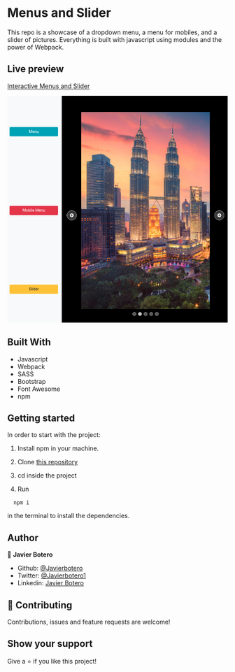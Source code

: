 # Menus and Slider #

This repo is a showcase of a dropdown menu, a menu for mobiles, and a slider of pictures. Everything is built with javascript using modules and the power of Webpack.

## Live preview

[Interactive Menus and Slider](https://javierbotero.github.io/menus/)

![Screenshot](https://github.com/javierbotero/menus/blob/master/src/assets/Screenshot%20from%202020-11-13%2018-22-17.png)

## Built With

- Javascript
- Webpack
- SASS
- Bootstrap
- Font Awesome
- npm

## Getting started

In order to start with the project:

1. Install npm in your machine.
2. Clone [this repository](https://github.com/javierbotero/menus.git)
3. cd inside the project

4. Run
```
  npm i
```
in the terminal to install the dependencies.

## Author

👤 **Javier Botero**

- Github: [@Javierbotero](https://github.com/javierbotero)
- Twitter: [@Javierbotero1](https://twitter.com/JavierBotero1)
- Linkedin: [Javier Botero](https://www.linkedin.com/in/javierboterodev/)

## 🤝 Contributing

Contributions, issues and feature requests are welcome!

## Show your support

Give a ⭐️ if you like this project!
